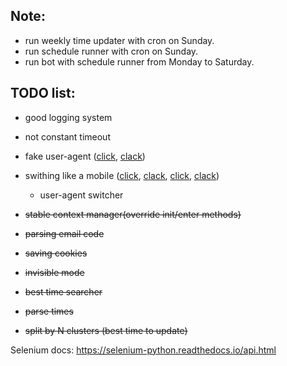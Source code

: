 ## Note: 
- run weekly time updater with cron on Sunday.
- run schedule runner with cron on Sunday.
- run bot with schedule runner from Monday to Saturday.

## TODO list:

- good logging system
- not constant timeout
- fake user-agent ([click][1], [clack][2])
- swithing like a mobile ([click][4], [clack][5], [click][6], [clack][7])
    - user-agent switcher


- ~~stable context manager(override init/enter methods)~~ 
- ~~parsing email code~~
- ~~saving cookies~~
- ~~invisible mode~~
- ~~best time searcher~~
- ~~parse times~~
- ~~split by N clusters (best time to update)~~

Selenium docs: https://selenium-python.readthedocs.io/api.html


[1]: https://stackoverflow.com/questions/49565042/way-to-change-google-chrome-user-agent-in-selenium
[2]: https://stackoverflow.com/questions/29916054/change-user-agent-for-selenium-web-driver
[3]: https://stackoverflow.com/questions/57463616/disable-dev-shm-usage-does-not-resolve-the-chrome-crash-issue-in-docker
[4]: https://chromedriver.chromium.org/mobile-emulation
[5]: https://bitbar.com/blog/how-to-use-selenium-for-cross-browser-testing-on-mobile-devices/
[6]: https://gist.github.com/devinmancuso/ec8ae08fa73402e45bf1
[7]: https://sites.google.com/a/chromium.org/chromedriver/mobile-emulation